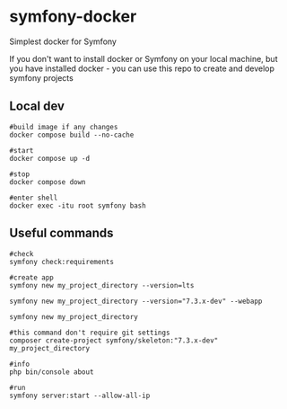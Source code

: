 # symfony-docker
Simplest docker for Symfony

If you don't want to install docker or Symfony on your local machine, 
but you have installed docker - you can use this repo to create and develop symfony projects

## Local dev

```shell
#build image if any changes
docker compose build --no-cache

#start
docker compose up -d

#stop 
docker compose down

#enter shell
docker exec -itu root symfony bash
```


## Useful commands
```shell
#check
symfony check:requirements

#create app
symfony new my_project_directory --version=lts

symfony new my_project_directory --version="7.3.x-dev" --webapp

symfony new my_project_directory

#this command don't require git settings
composer create-project symfony/skeleton:"7.3.x-dev" my_project_directory

#info
php bin/console about

#run
symfony server:start --allow-all-ip
```

